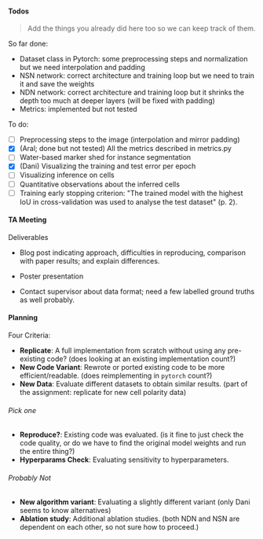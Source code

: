#### Todos 
> Add the things you already did here too so we can keep track of them. 

So far done:

- Dataset class in Pytorch: some preprocessing steps and normalization but we need interpolation and padding
- NSN network: correct architecture and training loop but we need to train it and save the weights
- NDN network: correct architecture and training loop but it shrinks the depth too much at deeper layers (will be fixed with padding)
- Metrics: implemented but not tested

To do:

- [ ] Preprocessing steps to the image (interpolation and mirror padding)
- [x] (Aral; done but not tested) All the metrics described in metrics.py 
- [ ] Water-based marker shed for instance segmentation
- [x] (Dani) Visualizing the training and test error per epoch
- [ ] Visualizing inference on cells
- [ ] Quantitative observations about the inferred cells
- [ ] Training early stopping criterion: "The trained model with the highest IoU in cross-validation was used to analyse the test dataset" (p. 2). 

#### TA Meeting
Deliverables 
- Blog post indicating approach, difficulties in reproducing, comparison with paper results; and explain differences. 
- Poster presentation

- Contact supervisor about data format; need a few labelled ground truths as well probably. 

#### Planning
Four Criteria:

- **Replicate**: A full implementation from scratch without using any pre-existing code? (does looking at an existing implementation count?)
- **New Code Variant**: Rewrote or ported existing code to be more efficient/readable. (does reimplementing in `pytorch` count?)
- **New Data**: Evaluate different datasets to obtain similar results. (part of the assignment: replicate for new cell polarity data)

###### Pick one
- **Reproduce?**: Existing code was evaluated. (is it fine to just check the code quality, or do we have to find the original model weights and run the entire thing?)
- **Hyperparams Check**: Evaluating sensitivity to hyperparameters. 

###### Probably Not
- **New algorithm variant**: Evaluating a slightly different variant (only Dani seems to know alternatives)
- **Ablation study**: Additional ablation studies. (both NDN and NSN are dependent on each other, so not sure how to proceed.)
